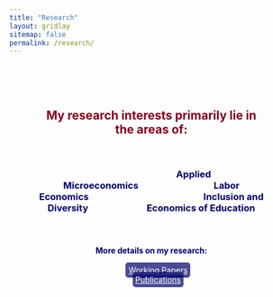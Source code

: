 ```yaml
---
title: "Research"
layout: gridlay
sitemap: false
permalink: /research/
---
```


<div style="background-image: url('/assets/images/DMSB1.jpg'); background-size: cover; background-position: center; padding: 50px; color: white; text-align: center;">

  <h2><span style="color: #800020;"><strong>My research interests primarily lie in the areas of:</strong></span></h2>
||

  <h3 style="color: #000066; margin-bottom: 20px;">
  <span style="margin-right: 130px; margin-left: 150px;"><strong>Applied Microeconomics</strong></span> 
  <span style="margin-right: 200px;"><strong>Labor Economics</strong></span> 
  <span style="margin-right: 100px;"><strong>Inclusion and Diversity</strong></span>
  <span><strong>Economics of Education</strong></span>
</h3>
  
  ||

  <h4><span style="color: #000066;"><strong>More details on my research:</strong></span></h4>
  <ul>
    <li><a href="/research/working/" style="color: white; background-color: rgba(0, 0, 102, 0.7); padding: 5px; border-radius: 5px;">Working Papers</a></li>
    <li><a href="/research/published/" style="color: white; background-color: rgba(0, 0, 102, 0.7); padding: 5px; border-radius: 5px;">Publications</a></li>
  </ul>

</div>
